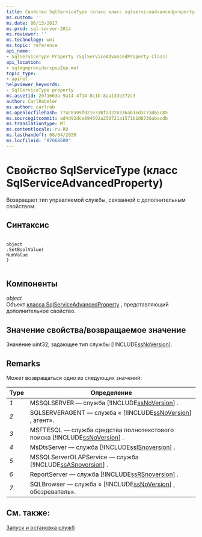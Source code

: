 ```yaml
---
title: Свойство SqlServiceType (класс класс sqlserviceadvancedproperty) | Документация Майкрософт
ms.custom: ''
ms.date: 06/13/2017
ms.prod: sql-server-2014
ms.reviewer: ''
ms.technology: wmi
ms.topic: reference
api_name:
- SqlServiceType Property (SqlServiceAdvancedProperty Class)
api_location:
- sqlmgmproviderxpsp2up.mof
topic_type:
- apiref
helpviewer_keywords:
- SqlServiceType property
ms.assetid: 20f1663a-9a14-4f14-8c1b-8aa133e272c3
author: CarlRabeler
ms.author: carlrab
ms.openlocfilehash: 774c8599fd21e330fa3228336ab1ed3c73d65c85
ms.sourcegitcommit: ad4d92dce894592a259721a1571b1d8736abacdb
ms.translationtype: MT
ms.contentlocale: ru-RU
ms.lasthandoff: 08/04/2020
ms.locfileid: "87668680"
---
```

# <a name="sqlservicetype-property-sqlserviceadvancedproperty-class"></a>Свойство SqlServiceType (класс SqlServiceAdvancedProperty)
  Возвращает тип управляемой службы, связанной с дополнительным свойством.  
  
## <a name="syntax"></a>Синтаксис  
  
```  
  
object  
.SetBoolValue(  
NumValue  
)  
  
```  
  
## <a name="parts"></a>Компоненты  
 *object*  
 Объект [класса SqlServiceAdvancedProperty](sqlserviceadvancedproperty-class.md) , представляющий дополнительное свойство.  
  
## <a name="property-valuereturn-value"></a>Значение свойства/возвращаемое значение  
 Значение uint32, задающее тип службы [!INCLUDE[ssNoVersion](../../../includes/ssnoversion-md.md)].  
  
## <a name="remarks"></a>Remarks  
 Может возвращаться одно из следующих значений:  
  
|Type|Определение|  
|----------|----------------|  
|*1*|MSSQLSERVER — служба [!INCLUDE[ssNoVersion](../../../includes/ssnoversion-md.md)] .|  
|*2*|SQLSERVERAGENT — служба « [!INCLUDE[ssNoVersion](../../../includes/ssnoversion-md.md)] , агент».|  
|*3*|MSFTESQL — служба средства полнотекстового поиска [!INCLUDE[ssNoVersion](../../../includes/ssnoversion-md.md)] .|  
|*4*|MsDtsServer — служба [!INCLUDE[ssISnoversion](../../../includes/ssisnoversion-md.md)] .|  
|*5*|MSSQLServerOLAPService — служба [!INCLUDE[ssASnoversion](../../../includes/ssasnoversion-md.md)] .|  
|*6*|ReportServer — служба [!INCLUDE[ssRSnoversion](../../../includes/ssrsnoversion-md.md)] .|  
|*7*|SQLBrowser — служба « [!INCLUDE[ssNoVersion](../../../includes/ssnoversion-md.md)] , обозреватель».|  
  
## <a name="see-also"></a>См. также:  
 [Запуск и остановка служб](https://technet.microsoft.com/library/ms174886\(v=sql.105\).aspx)  
  
  
